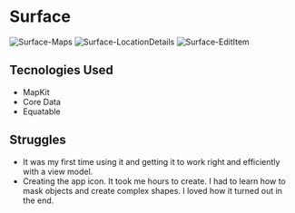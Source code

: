 # Surface

![Surface-Maps](https://user-images.githubusercontent.com/61842505/163694854-a2e1ce2f-1956-4c4f-b587-6ec1afb30ee3.png)
![Surface-LocationDetails](https://user-images.githubusercontent.com/61842505/163694855-d8de5dd3-64c4-40d8-9308-0053afddfa5d.png)
![Surface-EditItem](https://user-images.githubusercontent.com/61842505/163694857-de3e0457-15f9-42c7-80ee-6b03e91c9533.png)

## Tecnologies Used
- MapKit
- Core Data
- Equatable

## Struggles
- It was my first time using it and getting it to work right and efficiently with a view model. 
- Creating the app icon. It took me hours to create. I had to learn how to mask objects and create complex shapes. I loved how it turned out in the end. 
